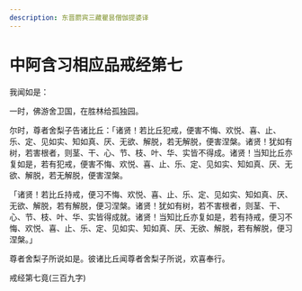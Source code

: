 ```yaml
---
description: 东晋罽宾三藏瞿昙僧伽提婆译
---
```


# 中阿含习相应品戒经第七

我闻如是：

一时，佛游舍卫国，在胜林给孤独园。

尔时，尊者舍梨子告诸比丘：「诸贤！若比丘犯戒，便害不悔、欢悦、喜、止、乐、定、见如实、知如真、厌、无欲、解脱，若无解脱，便害涅槃。诸贤！犹如有树，若害根者，则茎、干、心、节、枝、叶、华、实皆不得成。诸贤！当知比丘亦复如是，若有犯戒，便害不悔、欢悦、喜、止、乐、定、见如实、知如真、厌、无欲、解脱，若无解脱，便害涅槃。

「诸贤！若比丘持戒，便习不悔、欢悦、喜、止、乐、定、见如实、知如真、厌、无欲、解脱，若有解脱，便习涅槃。诸贤！犹如有树，若不害根者，则茎、干、心、节、枝、叶、华、实皆得成就。诸贤！当知比丘亦复如是，若有持戒，便习不悔、欢悦、喜、止、乐、定、见如实、知如真、厌、无欲、解脱，若有解脱，便习涅槃。」

尊者舍梨子所说如是。彼诸比丘闻尊者舍梨子所说，欢喜奉行。

戒经第七竟(三百九字)
